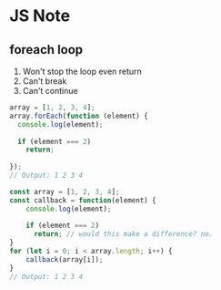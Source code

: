 # JS Note
## foreach loop
1. Won't stop the loop even return
2. Can't break
3. Can't continue

```js
array = [1, 2, 3, 4];
array.forEach(function (element) {
  console.log(element);
  
  if (element === 2) 
    return;
  
});
// Output: 1 2 3 4

const array = [1, 2, 3, 4];
const callback = function(element) {
    console.log(element);
    
    if (element === 2) 
      return; // would this make a difference? no.
}
for (let i = 0; i < array.length; i++) {
    callback(array[i]);
}
// Output: 1 2 3 4


```
